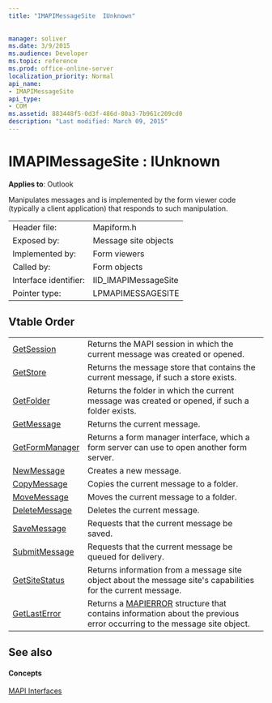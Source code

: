 ```yaml
---
title: "IMAPIMessageSite  IUnknown"
 
 
manager: soliver
ms.date: 3/9/2015
ms.audience: Developer
ms.topic: reference
ms.prod: office-online-server
localization_priority: Normal
api_name:
- IMAPIMessageSite
api_type:
- COM
ms.assetid: 883448f5-0d3f-486d-80a3-7b961c209cd0
description: "Last modified: March 09, 2015"
---
```


# IMAPIMessageSite : IUnknown

  
  
**Applies to**: Outlook 
  
Manipulates messages and is implemented by the form viewer code (typically a client application) that responds to such manipulation.
  
|||
|:-----|:-----|
|Header file:  <br/> |Mapiform.h  <br/> |
|Exposed by:  <br/> |Message site objects  <br/> |
|Implemented by:  <br/> |Form viewers  <br/> |
|Called by:  <br/> |Form objects  <br/> |
|Interface identifier:  <br/> |IID_IMAPIMessageSite  <br/> |
|Pointer type:  <br/> |LPMAPIMESSAGESITE  <br/> |
   
## Vtable Order

|||
|:-----|:-----|
|[GetSession](imapimessagesite-getsession.md) <br/> |Returns the MAPI session in which the current message was created or opened.  <br/> |
|[GetStore](imapimessagesite-getstore.md) <br/> |Returns the message store that contains the current message, if such a store exists.  <br/> |
|[GetFolder](imapimessagesite-getfolder.md) <br/> |Returns the folder in which the current message was created or opened, if such a folder exists.  <br/> |
|[GetMessage](imapimessagesite-getmessage.md) <br/> |Returns the current message.  <br/> |
|[GetFormManager](imapimessagesite-getformmanager.md) <br/> |Returns a form manager interface, which a form server can use to open another form server.  <br/> |
|[NewMessage](imapimessagesite-newmessage.md) <br/> |Creates a new message.  <br/> |
|[CopyMessage](imapimessagesite-copymessage.md) <br/> |Copies the current message to a folder.  <br/> |
|[MoveMessage](imapimessagesite-movemessage.md) <br/> |Moves the current message to a folder.  <br/> |
|[DeleteMessage](imapimessagesite-deletemessage.md) <br/> |Deletes the current message.  <br/> |
|[SaveMessage](imapimessagesite-savemessage.md) <br/> |Requests that the current message be saved.  <br/> |
|[SubmitMessage](imapimessagesite-submitmessage.md) <br/> |Requests that the current message be queued for delivery.  <br/> |
|[GetSiteStatus](imapimessagesite-getsitestatus.md) <br/> |Returns information from a message site object about the message site's capabilities for the current message.  <br/> |
|[GetLastError](imapimessagesite-getlasterror.md) <br/> |Returns a [MAPIERROR](mapierror.md) structure that contains information about the previous error occurring to the message site object.  <br/> |
   
## See also

#### Concepts

[MAPI Interfaces](mapi-interfaces.md)

